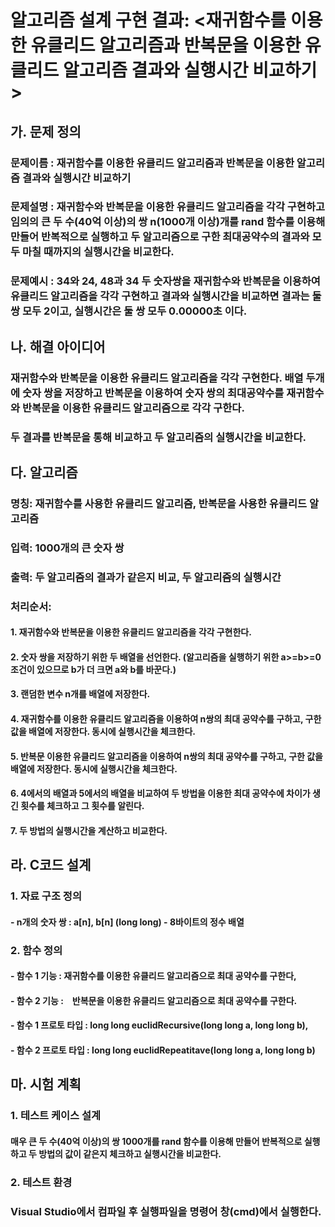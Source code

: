 # 알고리즘 설계 구현 결과: <재귀함수를 이용한 유클리드 알고리즘과 반복문을 이용한 유클리드 알고리즘 결과와 실행시간 비교하기>

## 가. 문제 정의
### 문제이름 : 재귀함수를 이용한 유클리드 알고리즘과 반복문을 이용한 알고리즘 결과와 실행시간 비교하기
### 문제설명 : 재귀함수와 반복문을 이용한 유클리드 알고리즘을 각각 구현하고 임의의 큰 두 수(40억 이상)의 쌍 n(1000개 이상)개를 rand 함수를 이용해 만들어 반복적으로 실행하고 두 알고리즘으로 구한 최대공약수의 결과와 모두 마칠 때까지의 실행시간을 비교한다.
### 문제예시 : 34와 24, 48과 34 두 숫자쌍을 재귀함수와 반복문을 이용하여 유클리드 알고리즘을 각각 구현하고 결과와 실행시간을 비교하면 결과는 둘 쌍 모두 2이고, 실행시간은 둘 쌍 모두 0.00000초 이다.

## 나. 해결 아이디어
### 재귀함수와 반복문을 이용한 유클리드 알고리즘을 각각 구현한다. 배열 두개에 숫자 쌍을 저장하고 반복문을 이용하여 숫자 쌍의 최대공약수를 재귀함수와 반복문을 이용한 유클리드 알고리즘으로 각각 구한다.
### 두 결과를 반복문을 통해 비교하고 두 알고리즘의 실행시간을 비교한다.

## 다. 알고리즘
### 명칭: 재귀함수를 사용한 유클리드 알고리즘, 반복문을 사용한 유클리드 알고리즘
### 입력: 1000개의 큰 숫자 쌍
### 출력: 두 알고리즘의 결과가 같은지 비교, 두 알고리즘의 실행시간
### 처리순서:
#### 1. 재귀함수와 반복문을 이용한 유클리드 알고리즘을 각각 구현한다.
#### 2. 숫자 쌍을 저장하기 위한 두 배열을 선언한다. (알고리즘을 실행하기 위한 a>=b>=0 조건이 있으므로 b가 더 크면 a와 b를 바꾼다.)
#### 3. 랜덤한 변수 n개를 배열에 저장한다.
#### 4. 재귀함수를 이용한 유클리드 알고리즘을 이용하여 n쌍의 최대 공약수를 구하고, 구한 값을 배열에 저장한다. 동시에 실행시간을 체크한다.
#### 5. 반복문 이용한 유클리드 알고리즘을 이용하여 n쌍의 최대 공약수를 구하고, 구한 값을 배열에 저장한다. 동시에 실행시간을 체크한다.
#### 6. 4에서의 배열과 5에서의 배열을 비교하여 두 방법을 이용한 최대 공약수에 차이가 생긴 횟수를 체크하고 그 횟수를 알린다.
#### 7. 두 방법의 실행시간을 계산하고 비교한다.

## 라. C코드 설계
### 1. 자료 구조 정의
#### - n개의 숫자 쌍 : a[n], b[n] (long long) - 8바이트의 정수 배열

### 2. 함수 정의
#### - 함수 1 기능 : 재귀함수를 이용한 유클리드 알고리즘으로 최대 공약수를 구한다, 
#### - 함수 2 기능 :　반복문을 이용한 유클리드 알고리즘으로 최대 공약수를 구한다.
#### - 함수 1 프로토 타입 : long long euclidRecursive(long long a, long long b), 
#### - 함수 2 프로토 타입 : long long euclidRepeatitave(long long a, long long b)

## 마. 시험 계획
### 1. 테스트 케이스 설계
#### 매우 큰 두 수(40억 이상)의 쌍 1000개를 rand 함수를 이용해 만들어 반복적으로 실행하고 두 방법의 값이 같은지 체크하고 실행시간을 비교한다.
### 2. 테스트 환경
### Visual Studio에서 컴파일 후 실행파일을 명령어 창(cmd)에서 실행한다.
